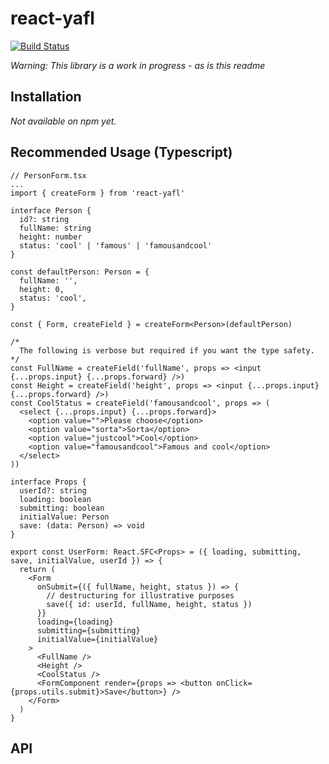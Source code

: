 # react-yafl

[![Build Status](https://travis-ci.org/stuburger/react-yafl.svg?branch=master)](https://travis-ci.org/stuburger/react-yafl)

_Warning: This library is a work in progress - as is this readme_

## Installation

_Not available on npm yet._

## Recommended Usage (Typescript)

```tsx
// PersonForm.tsx
...
import { createForm } from 'react-yafl'

interface Person {
  id?: string
  fullName: string
  height: number
  status: 'cool' | 'famous' | 'famousandcool'
}

const defaultPerson: Person = {
  fullName: '',
  height: 0,
  status: 'cool',
}

const { Form, createField } = createForm<Person>(defaultPerson)

/*
  The following is verbose but required if you want the type safety.
*/
const FullName = createField('fullName', props => <input {...props.input} {...props.forward} />)
const Height = createField('height', props => <input {...props.input} {...props.forward} />)
const CoolStatus = createField('famousandcool', props => (
  <select {...props.input} {...props.forward}>
    <option value="">Please choose</option>
    <option value="sorta">Sorta</option>
    <option value="justcool">Cool</option>
    <option value="famousandcool">Famous and cool</option>
  </select>
))

interface Props {
  userId?: string
  loading: boolean
  submitting: boolean
  initialValue: Person
  save: (data: Person) => void
}

export const UserForm: React.SFC<Props> = ({ loading, submitting, save, initialValue, userId }) => {
  return (
    <Form
      onSubmit={({ fullName, height, status }) => {
        // destructuring for illustrative purposes
        save({ id: userId, fullName, height, status })
      }}
      loading={loading}
      submitting={submitting}
      initialValue={initialValue}
    >
      <FullName />
      <Height />
      <CoolStatus />
      <FormComponent render={props => <button onClick={props.utils.submit}>Save</button>} />
    </Form>
  )
}
```

## API

